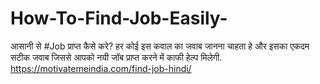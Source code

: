 # How-To-Find-Job-Easily-
आसानी से #Job प्राप्त कैसे करे? हर कोई इस कवाल का जवाब जानना चाहता हे और इसका एकदम सटीक जवाब जिससे आपको नयी जॉब प्राप्त करने में काफी हेल्प मिलेगी. https://motivatemeindia.com/find-job-hindi/
